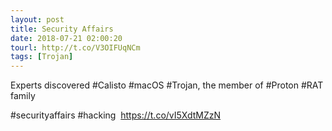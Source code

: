 ```yaml
---
layout: post
title: Security Affairs
date: 2018-07-21 02:00:20
tourl: http://t.co/V3OIFUqNCm
tags: [Trojan]
---
```

Experts discovered #Calisto #macOS #Trojan, the member of #Proton #RAT family

#securityaffairs #hacking  https://t.co/vI5XdtMZzN